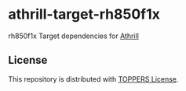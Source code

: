 # athrill-target-rh850f1x

rh850f1x Target dependencies for [Athrill](https://github.com/toppers/athrill)

## License

This repository is distributed with [TOPPERS License](https://toppers.jp/en/license.html).


